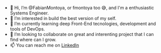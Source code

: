 - 👋 Hi, I’m @FabianMontoya, or fmontoya too 😅, and I'm a enthusiastic Systems Engineer.
- 👀 I’m interested in build the best version of my self.
- 🌱 I’m currently learning deep Front-End tecnologies, development and tools of DevOps.
- 💞️ I’m looking to collaborate on great and interenting project that I can find where can I grow.
- 📫 You can reach me on [LinkedIn](https://www.linkedin.com/in/fmontoya01/)

<!---
FabianMontoya/FabianMontoya is a ✨ special ✨ repository because its `README.md` (this file) appears on your GitHub profile.
You can click the Preview link to take a look at your changes.
--->
